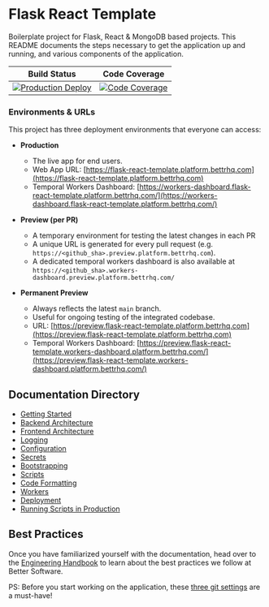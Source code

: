# Flask React Template

Boilerplate project for Flask, React & MongoDB based projects. This README documents the steps necessary to get the application up and running, and various components of the application.

| Build Status                                                                                                                                                                                                                                     | Code Coverage                                                                                                                                                                                                                                                                                                   |
|--------------------------------------------------------------------------------------------------------------------------------------------------------------------------------------------------------------------------------------------------|-----------------------------------------------------------------------------------------------------------------------------------------------------------------------------------------------------------------------------------------------------------------------------------------------------------------|
| [![Production Deploy](https://github.com/jalantechnologies/rflask-boilerplate/actions/workflows/production_on_push.yml/badge.svg?branch=main)](https://github.com/jalantechnologies/rflask-boilerplate/actions/workflows/production_on_push.yml) | [![Code Coverage](https://sonarqube.platform.jalantechnologies.com/api/project_badges/measure?project=jalantechnologies_rflask-boilerplate&metric=coverage&token=a4dd71c68afbb8da4b7ed1026329bf0933298f79)](https://sonarqube.platform.jalantechnologies.com/dashboard?id=jalantechnologies_rflask-boilerplate) |

### Environments & URLs
This project has three deployment environments that everyone can access:

- **Production**
  - The live app for end users.
  - Web App URL: [https://flask-react-template.platform.bettrhq.com](https://flask-react-template.platform.bettrhq.com)
  - Temporal Workers Dashboard: [https://workers-dashboard.flask-react-template.platform.bettrhq.com/](https://workers-dashboard.flask-react-template.platform.bettrhq.com/)

- **Preview (per PR)**
  - A temporary environment for testing the latest changes in each PR
  - A unique URL is generated for every pull request (e.g. `https://<github_sha>.preview.platform.bettrhq.com`).
  - A dedicated temporal workers dashboard is also available at `https://<github_sha>.workers-dashboard.preview.platform.bettrhq.com/`

- **Permanent Preview**
  - Always reflects the latest `main` branch.
  - Useful for ongoing testing of the integrated codebase.
  - URL: [https://preview.flask-react-template.platform.bettrhq.com](https://preview.flask-react-template.platform.bettrhq.com)
  - Temporal Workers Dashboard: [https://preview.flask-react-template.workers-dashboard.platform.bettrhq.com/](https://preview.flask-react-template.workers-dashboard.platform.bettrhq.com/)

## Documentation Directory

- [Getting Started](docs/getting-started.md)
- [Backend Architecture](docs/backend-architecture.md)
- [Frontend Architecture](docs/frontend-architecture.md)
- [Logging](docs/logging.md)
- [Configuration](docs/configuration.md)
- [Secrets](docs/secrets.md)
- [Bootstrapping](docs/bootstrapping.md)
- [Scripts](docs/scripts.md)
- [Code Formatting](docs/code-formatting.md)
- [Workers](docs/workers.md)
- [Deployment](docs/deployment.md)
- [Running Scripts in Production](docs/running-scripts-in-production.md)

## Best Practices

Once you have familiarized yourself with the documentation, head over to the [Engineering Handbook](https://github.com/jalantechnologies/handbook/blob/main/engineering/index.md) to learn about the best practices we follow at Better Software.

PS: Before you start working on the application, these [three git settings](https://spin.atomicobject.com/git-configurations-default/) are a must-have!
